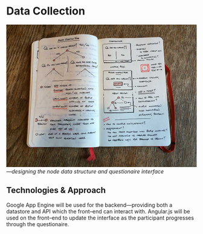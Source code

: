 # Data Collection

![Questionaire Concepts](../project_images/2014-02-13-10.43.31.jpg)
*—designing the node data structure and questionaire interface*

## Technologies & Approach

Google App Engine will be used for the backend—providing both a datastore and API which the front–end can interact with.
Angular.js will be used on the front–end to update the interface as the participant progresses through the questionaire.
